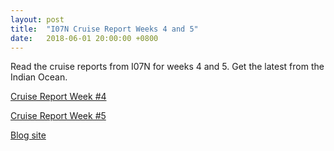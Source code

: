```yaml
---
layout: post
title:  "I07N Cruise Report Weeks 4 and 5"
date:   2018-06-01 20:00:00 +0800
---
```

<style>
img + em {
 text-align: justify;
 display: block;
 padding-left: 2em;
 padding-right: 2em;
}
</style>
Read the cruise reports from I07N for weeks 4 and 5. Get the latest from the Indian Ocean. 

[Cruise Report Week #4](https://usgoship.ucsd.edu/files/reports/2018_i07n/Week4_20may2018.pdf)

[Cruise Report Week #5](https://usgoship.ucsd.edu/files/reports/2018_i07n/Week5_27may2018.pdf)

[Blog site](http://i07n.wordpress.com)

<!--more-->
